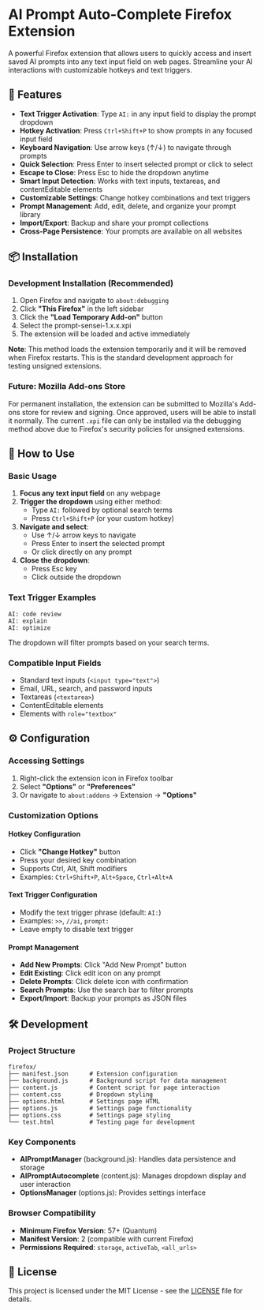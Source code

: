 # AI Prompt Auto-Complete Firefox Extension

A powerful Firefox extension that allows users to quickly access and insert saved AI prompts into any text input field on web pages. Streamline your AI interactions with customizable hotkeys and text triggers.

## 🚀 Features

- **Text Trigger Activation**: Type `AI:` in any input field to display the prompt dropdown
- **Hotkey Activation**: Press `Ctrl+Shift+P` to show prompts in any focused input field
- **Keyboard Navigation**: Use arrow keys (↑/↓) to navigate through prompts
- **Quick Selection**: Press Enter to insert selected prompt or click to select
- **Escape to Close**: Press Esc to hide the dropdown anytime
- **Smart Input Detection**: Works with text inputs, textareas, and contentEditable elements
- **Customizable Settings**: Change hotkey combinations and text triggers
- **Prompt Management**: Add, edit, delete, and organize your prompt library
- **Import/Export**: Backup and share your prompt collections
- **Cross-Page Persistence**: Your prompts are available on all websites

## 📦 Installation

### Development Installation (Recommended)

1. Open Firefox and navigate to `about:debugging`
2. Click **"This Firefox"** in the left sidebar
3. Click the **"Load Temporary Add-on"** button
4. Select the prompt-sensei-1.x.x.xpi
5. The extension will be loaded and active immediately

**Note**: This method loads the extension temporarily and it will be removed when Firefox restarts. This is the standard development approach for testing unsigned extensions.

### Future: Mozilla Add-ons Store

For permanent installation, the extension can be submitted to Mozilla's Add-ons store for review and signing. Once approved, users will be able to install it normally. The current `.xpi` file can only be installed via the debugging method above due to Firefox's security policies for unsigned extensions.

## 🎯 How to Use

### Basic Usage

1. **Focus any text input field** on any webpage
2. **Trigger the dropdown** using either method:
   - Type `AI:` followed by optional search terms
   - Press `Ctrl+Shift+P` (or your custom hotkey)
3. **Navigate and select**:
   - Use ↑/↓ arrow keys to navigate
   - Press Enter to insert the selected prompt
   - Or click directly on any prompt
4. **Close the dropdown**:
   - Press Esc key
   - Click outside the dropdown

### Text Trigger Examples

```
AI: code review
AI: explain
AI: optimize
```

The dropdown will filter prompts based on your search terms.

### Compatible Input Fields

- Standard text inputs (`<input type="text">`)
- Email, URL, search, and password inputs
- Textareas (`<textarea>`)
- ContentEditable elements
- Elements with `role="textbox"`

## ⚙️ Configuration

### Accessing Settings

1. Right-click the extension icon in Firefox toolbar
2. Select **"Options"** or **"Preferences"**
3. Or navigate to `about:addons` → Extension → **"Options"**

### Customization Options

#### Hotkey Configuration

- Click **"Change Hotkey"** button
- Press your desired key combination
- Supports Ctrl, Alt, Shift modifiers
- Examples: `Ctrl+Shift+P`, `Alt+Space`, `Ctrl+Alt+A`

#### Text Trigger Configuration

- Modify the text trigger phrase (default: `AI:`)
- Examples: `>>`, `//ai`, `prompt:`
- Leave empty to disable text trigger

#### Prompt Management

- **Add New Prompts**: Click "Add New Prompt" button
- **Edit Existing**: Click edit icon on any prompt
- **Delete Prompts**: Click delete icon with confirmation
- **Search Prompts**: Use the search bar to filter prompts
- **Export/Import**: Backup your prompts as JSON files

## 🛠️ Development

### Project Structure

```
firefox/
├── manifest.json      # Extension configuration
├── background.js      # Background script for data management
├── content.js         # Content script for page interaction
├── content.css        # Dropdown styling
├── options.html       # Settings page HTML
├── options.js         # Settings page functionality
├── options.css        # Settings page styling
└── test.html          # Testing page for development
```

### Key Components

- **AIPromptManager** (background.js): Handles data persistence and storage
- **AIPromptAutocomplete** (content.js): Manages dropdown display and user interaction
- **OptionsManager** (options.js): Provides settings interface

### Browser Compatibility

- **Minimum Firefox Version**: 57+ (Quantum)
- **Manifest Version**: 2 (compatible with current Firefox)
- **Permissions Required**: `storage`, `activeTab`, `<all_urls>`

## 📄 License

This project is licensed under the MIT License - see the [LICENSE](LICENSE) file for details.
